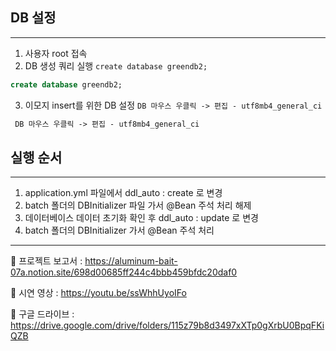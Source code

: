## DB 설정
---------------------
1. 사용자 root 접속
2. DB 생성 쿼리 실행
``` create database greendb2; ```
```sql
create database greendb2;
```
3. 이모지 insert를 위한 DB 설정
``` DB 마우스 우클릭 -> 편집 - utf8mb4_general_ci ```
```txt
 DB 마우스 우클릭 -> 편집 - utf8mb4_general_ci
 ```

## 실행 순서
-----------------------
1. application.yml 파일에서 ddl_auto : create 로 변경
2. batch 폴더의 DBInitializer 파일 가서 @Bean 주석 처리 해제
3. 데이터베이스 데이터 초기화 확인 후 ddl_auto : update 로 변경
4. batch 폴더의 DBInitializer 가서 @Bean 주석 처리
--------------------------------
🍊 프로젝트 보고서 : <https://aluminum-bait-07a.notion.site/698d00685ff244c4bbb459bfdc20daf0>

🍊 시연 영상 : <https://youtu.be/ssWhhUyoIFo>

🍊 구글 드라이브 : <https://drive.google.com/drive/folders/115z79b8d3497xXTp0gXrbU0BpqFKiQZB>